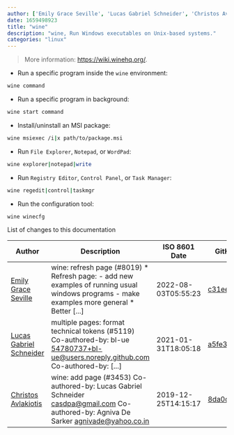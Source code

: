 ```yaml
---
author: ['Emily Grace Seville', 'Lucas Gabriel Schneider', 'Christos Avlakiotis']
date: 1659498923
title: "wine"
description: "wine, Run Windows executables on Unix-based systems."
categories: "linux"
---
```

> More information: <https://wiki.winehq.org/>.

- Run a specific program inside the `wine` environment:

```bash
wine command
```

- Run a specific program in background:

```bash
wine start command
```

- Install/uninstall an MSI package:

```bash
wine msiexec /i|x path/to/package.msi
```

- Run `File Explorer`, `Notepad`, or `WordPad`:

```bash
wine explorer|notepad|write
```

- Run `Registry Editor`, `Control Panel`, or `Task Manager`:

```bash
wine regedit|control|taskmgr
```

- Run the configuration tool:

```bash
wine winecfg
```
List of changes to this documentation


Author | Description | ISO 8601 Date | GitHub link
------|-----|-----|-----
[Emily Grace Seville](mailto:emilyseville7cf@gmail.com) | wine: refresh page (#8019) * Refresh page: - add new examples of running usual windows programs - make examples more general * Better [...] | 2022-08-03T05:55:23 | [c31eeb4cd523](https://github.com/tldr-pages/tldr/commit/c31eeb4cd523d2a5278b7135a74cc4272726a517)
[Lucas Gabriel Schneider](mailto:casdpa@gmail.com) | multiple pages: format technical tokens (#5119) Co-authored-by: bl-ue <54780737+bl-ue@users.noreply.github.com> Co-authored-by: [...] | 2021-01-31T18:05:18 | [a5fe31bc47ae](https://github.com/tldr-pages/tldr/commit/a5fe31bc47aece3efa5e66b52b3cf384f27d5d72)
[Christos Avlakiotis](mailto:36479684+icsd12015@users.noreply.github.com) | wine: add page (#3453) Co-authored-by: Lucas Gabriel Schneider <casdpa@gmail.com> Co-authored-by: Agniva De Sarker <agnivade@yahoo.co.in> | 2019-12-25T14:15:17 | [8da0cdcb2607](https://github.com/tldr-pages/tldr/commit/8da0cdcb26076bf88aaf8406762cff0e9d7817fb)

